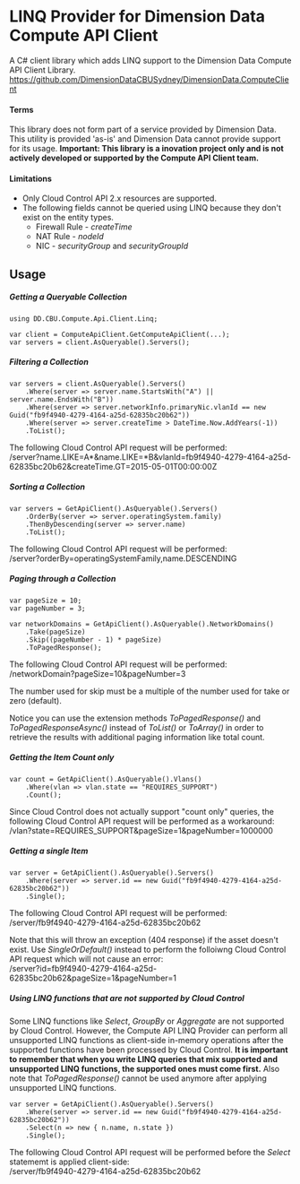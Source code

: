 # LINQ Provider for Dimension Data Compute API Client

A C# client library which adds LINQ support to the Dimension Data Compute API Client Library.
https://github.com/DimensionDataCBUSydney/DimensionData.ComputeClient

#### Terms
This library does not form part of a service provided by Dimension Data. This utility is provided 'as-is' and Dimension Data cannot provide support for its usage.
**Important: This library is a inovation project only and is not actively developed or supported by the Compute API Client team.**

#### Limitations
* Only Cloud Control API 2.x resources are supported.
* The following fields cannot be queried using LINQ because they don't exist on the entity types.
    * Firewall Rule - *createTime*
    * NAT Rule - *nodeId*
    * NIC - *securityGroup* and *securityGroupId*

## Usage 

##### Getting a Queryable Collection
    using DD.CBU.Compute.Api.Client.Linq;
    
    var client = ComputeApiClient.GetComputeApiClient(...);
    var servers = client.AsQueryable().Servers();

##### Filtering a Collection
    var servers = client.AsQueryable().Servers()
        .Where(server => server.name.StartsWith("A") || server.name.EndsWith("B"))
        .Where(server => server.networkInfo.primaryNic.vlanId == new Guid("fb9f4940-4279-4164-a25d-62835bc20b62"))
        .Where(server => server.createTime > DateTime.Now.AddYears(-1))
        .ToList();

The following Cloud Control API request will be performed:  
/server?name.LIKE=A*&name.LIKE=*B&vlanId=fb9f4940-4279-4164-a25d-62835bc20b62&createTime.GT=2015-05-01T00:00:00Z

##### Sorting a Collection
    var servers = GetApiClient().AsQueryable().Servers()
        .OrderBy(server => server.operatingSystem.family)
        .ThenByDescending(server => server.name)
        .ToList();

The following Cloud Control API request will be performed:  
/server?orderBy=operatingSystemFamily,name.DESCENDING

##### Paging through a Collection
    var pageSize = 10;
    var pageNumber = 3;
    
    var networkDomains = GetApiClient().AsQueryable().NetworkDomains()
        .Take(pageSize)
        .Skip((pageNumber - 1) * pageSize)
        .ToPagedResponse();
        
The following Cloud Control API request will be performed:  
/networkDomain?pageSize=10&pageNumber=3

The number used for skip must be a multiple of the number used for take or zero (default).

Notice you can use the extension methods *ToPagedResponse()* and *ToPagedResponseAsync()* instead of *ToList()* or *ToArray()* in order to retrieve the results with additional paging information like total count.

##### Getting the Item Count only
    var count = GetApiClient().AsQueryable().Vlans()
        .Where(vlan => vlan.state == "REQUIRES_SUPPORT")
        .Count();

Since Cloud Control does not actually support "count only" queries, the following Cloud Control API request will be performed as a workaround:  
/vlan?state=REQUIRES_SUPPORT&pageSize=1&pageNumber=1000000

##### Getting a single Item
    var server = GetApiClient().AsQueryable().Servers()
        .Where(server => server.id == new Guid("fb9f4940-4279-4164-a25d-62835bc20b62"))
        .Single();

The following Cloud Control API request will be performed:  
/server/fb9f4940-4279-4164-a25d-62835bc20b62

Note that this will throw an exception (404 response) if the asset doesn't exist. Use *SingleOrDefault()* instead to perform the folloiwng Cloud Control API request which will not cause an error:  
/server?id=fb9f4940-4279-4164-a25d-62835bc20b62&pageSize=1&pageNumber=1

##### Using LINQ functions that are not supported by Cloud Control
Some LINQ functions like *Select*, *GroupBy* or *Aggregate* are not supported by Cloud Control. However, the Compute API LINQ Provider can perform all unsupported LINQ functions as client-side in-memory operations after the supported functions have been processed by Cloud Control. **It is important to remember that when you write LINQ queries that mix supported and unsupported LINQ functions, the supported ones must come first.** Also note that *ToPagedResponse()* cannot be used anymore after applying unsupported LINQ functions.

    var server = GetApiClient().AsQueryable().Servers()
        .Where(server => server.id == new Guid("fb9f4940-4279-4164-a25d-62835bc20b62"))
        .Select(n => new { n.name, n.state })
        .Single();

The following Cloud Control API request will be performed before the *Select* statememt is applied client-side:  
/server/fb9f4940-4279-4164-a25d-62835bc20b62
